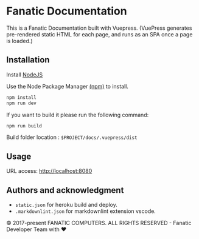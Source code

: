 # Fanatic Documentation

This is a Fanatic Documentation built with Vuepress.
(VuePress generates pre-rendered static HTML for each page, and runs as an SPA once a page is loaded.)

## Installation

Install [NodeJS](https://nodejs.org/en/download/)

Use the Node Package Manager [(npm)](https://www.npmjs.com/) to install.

```bash
npm install
npm run dev
```

If you want to build it please run the following command:

```bash
npm run build
```

Build folder location : `$PROJECT/docs/.vuepress/dist`

## Usage

URL access: [http://localhost:8080](http://localhost:8080)

## Authors and acknowledgment

- `static.json` for heroku build and deploy.
- `.markdownlint.json` for markdownlint extension vscode.

© 2017-present FANATIC COMPUTERS. ALL RIGHTS RESERVED - Fanatic Developer Team with ❤️
